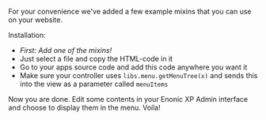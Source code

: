 For your convenience we've added a few example mixins that you can use on your website.

Installation:

* *First: Add one of the mixins!*
* Just select a file and copy the HTML-code in it
* Go to your apps source code and add this code anywhere you want it
* Make sure your controller uses `libs.menu.getMenuTree(x)` and sends this into the view as a parameter called `menuItems`

Now you are done. Edit some contents in your Enonic XP Admin interface and choose to display them in the menu. Voíla!

